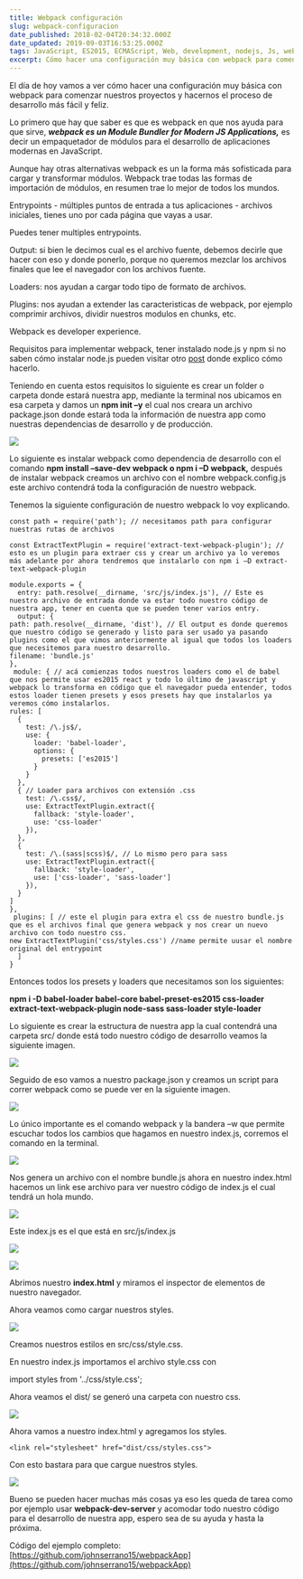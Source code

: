 ```yaml
---
title: Webpack configuración
slug: webpack-configuracion
date_published: 2018-02-04T20:34:32.000Z
date_updated: 2019-09-03T16:53:25.000Z
tags: JavaScript, ES2015, ECMAScript, Web, development, nodejs, Js, webpack, module
excerpt: Cómo hacer una configuración muy básica con webpack para comenzar nuestros proyectos y hacernos el proceso de desarrollo más fácil y feliz.
---
```


El día de hoy vamos a ver cómo hacer una configuración muy básica con webpack para comenzar nuestros proyectos y hacernos el proceso de desarrollo más fácil y feliz.

Lo primero que hay que saber es que es webpack en que nos ayuda para que sirve, ***webpack es un Module Bundler for Modern JS Applications,*** es decir un empaquetador de módulos para el desarrollo de aplicaciones modernas en JavaScript.

Aunque hay otras alternativas webpack es un la forma más sofisticada para cargar y transformar módulos. Webpack trae todas las formas de importación de módulos, en resumen trae lo mejor de todos los mundos.

Entrypoints - múltiples puntos de entrada a tus aplicaciones - archivos iniciales, tienes uno por cada página que vayas a usar.

Puedes tener multiples entrypoints.

Output: si bien le decimos cual es el archivo fuente, debemos decirle que hacer con eso y donde ponerlo, porque no queremos mezclar los archivos finales que lee el navegador con los archivos fuente.

Loaders: nos ayudan a cargar todo tipo de formato de archivos.

Plugins: nos ayudan a extender las caracteristicas de webpack, por ejemplo comprimir archivos, dividir nuestros modulos en chunks, etc.

Webpack es developer experience.

Requisitos para implementar webpack, tener instalado node.js y npm si no saben cómo instalar node.js pueden visitar otro [post](https://blog.johnserrano.co/servidor-basico-con-node-js/) donde explico cómo hacerlo.

Teniendo en cuenta estos requisitos lo siguiente es crear un folder o carpeta donde estará nuestra app, mediante la terminal nos ubicamos en esa carpeta y damos un **npm init –y** el cual nos creara un archivo package.json donde estará toda la información de nuestra app como nuestras dependencias de desarrollo y de producción.

![](/content/images/2018/02/1-webpack.jpg)

Lo siguiente es instalar webpack como dependencia de desarrollo con el comando **npm install –save-dev webpack o npm i –D webpack,** después de instalar webpack creamos un archivo con el nombre webpack.config.js este archivo contendrá toda la configuración de nuestro webpack.

Tenemos la siguiente configuración de nuestro webpack lo voy explicando.

    const path = require('path'); // necesitamos path para configurar nuestras rutas de archivos
    
    const ExtractTextPlugin = require('extract-text-webpack-plugin'); // esto es un plugin para extraer css y crear un archivo ya lo veremos más adelante por ahora tendremos que instalarlo con npm i –D extract-text-webpack-plugin
    
    module.exports = {
      entry: path.resolve(__dirname, 'src/js/index.js'), // Este es nuestro archivo de entrada donde va estar todo nuestro código de nuestra app, tener en cuenta que se pueden tener varios entry.
      output: {
    path: path.resolve(__dirname, 'dist'), // El output es donde queremos que nuestro código se generado y listo para ser usado ya pasando plugins como el que vimos anteriormente al igual que todos los loaders que necesitemos para nuestro desarrollo.
    filename: 'bundle.js'
    },
     module: { // acá comienzas todos nuestros loaders como el de babel que nos permite usar es2015 react y todo lo último de javascript y webpack lo transforma en código que el navegador pueda entender, todos estos loader tienen presets y esos presets hay que instalarlos ya veremos cómo instalarlos.
    rules: [
      {
        test: /\.js$/,
        use: {
          loader: 'babel-loader',
          options: {
            presets: ['es2015']
          }
        }
      },
      { // Loader para archivos con extensión .css
        test: /\.css$/,
        use: ExtractTextPlugin.extract({
          fallback: 'style-loader',
          use: 'css-loader'
        }),
      },
      {
        test: /\.(sass|scss)$/, // Lo mismo pero para sass
        use: ExtractTextPlugin.extract({
          fallback: 'style-loader',
          use: ['css-loader', 'sass-loader']
        }),
      }
    ]
    },
     plugins: [ // este el plugin para extra el css de nuestro bundle.js que es el archivos final que genera webpack y nos crear un nuevo archivo con todo nuestro css.
    new ExtractTextPlugin('css/styles.css') //name permite uusar el nombre original del entrypoint
      ]
    }
    

Entonces todos los presets y loaders que necesitamos son los siguientes:

**npm i -D babel-loader babel-core babel-preset-es2015 css-loader extract-text-webpack-plugin node-sass sass-loader style-loader**

Lo siguiente es crear la estructura de nuestra app la cual contendrá una carpeta src/ donde está todo nuestro código de desarrollo veamos la siguiente imagen.

![](/content/images/2018/02/2-webpack.jpg)

Seguido de eso vamos a nuestro package.json y creamos un script para correr webpack como se puede ver en la siguiente imagen.

![](/content/images/2018/02/3-webpack.jpg)

Lo único importante es el comando webpack y la bandera –w que permite escuchar todos los cambios que hagamos en nuestro index.js, corremos el comando en la terminal.

![](/content/images/2018/02/4-webpack.jpg)

Nos genera un archivo con el nombre bundle.js ahora en nuestro index.html hacemos un link  ese archivo para ver nuestro código de index.js el cual tendrá un hola mundo.

![](/content/images/2018/02/6-webpack.jpg)

Este index.js es el que está en src/js/index.js

![](/content/images/2018/02/5-webpack.jpg)

![](/content/images/2018/02/7-webpack.jpg)

Abrimos nuestro **index.html** y miramos el inspector de elementos de nuestro navegador.

Ahora veamos como cargar nuestros styles.

![](/content/images/2018/02/8-webpack.jpg)

Creamos nuestros estilos en src/css/style.css.

En nuestro index.js importamos el archivo style.css con

import styles from '../css/style.css';

Ahora veamos el dist/ se generó una carpeta con nuestro css.

![](/content/images/2018/02/9-webpack.jpg)

Ahora vamos a nuestro index.html y agregamos los styles.

    <link rel="stylesheet" href="dist/css/styles.css">
    

Con esto bastara para que cargue nuestros styles.

![](/content/images/2018/02/10-webpack.jpg)

Bueno se pueden hacer muchas más cosas ya eso les queda de tarea como por ejemplo usar **webpack-dev-server** y acomodar todo nuestro código para el desarrollo de nuestra app, espero sea de su ayuda y hasta la próxima.

Código del ejemplo completo: [https://github.com/johnserrano15/webpackApp](https://github.com/johnserrano15/webpackApp)
